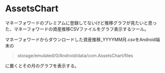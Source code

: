 # AssetsChart

マネーフォワードのプレミアムに登録してないけど推移グラフが見たいと思った、マネーフォワードの資産推移CSVファイルをグラフ表示するツール。

マネーフォワードからダウンロードした資産推移_YYYYMM月.csvをAndroid端末の

> storage/emulated/0/Android/data/com.AssetsChart/files

に置くとその月のグラフを表示する。

